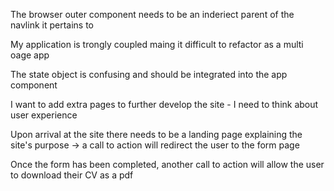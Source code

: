 The browser outer component needs to be an inderiect parent of the navlink it pertains to

My application is trongly coupled maing it difficult to refactor as a multi oage app

The state object is confusing and should be integrated into the app component

I want to add extra pages to further develop the site - I need to think about user experience

Upon arrival at the site there needs to be a landing page explaining the site's purpose -> a call to action will redirect the user to the form page

Once the form has been completed, another call to action will allow the user to download their CV as a pdf